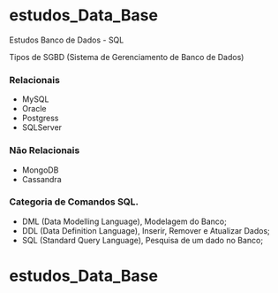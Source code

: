 # estudos_Data_Base
Estudos Banco de Dados - SQL

Tipos de SGBD (Sistema de Gerenciamento de Banco de Dados)

### Relacionais
  - MySQL
  - Oracle
  - Postgress
  - SQLServer
  
  ### Não Relacionais
  - MongoDB
  - Cassandra
 
 ### Categoria de Comandos SQL. 
 - DML (Data Modelling Language), Modelagem do Banco;
 - DDL (Data Definition Language), Inserir, Remover e Atualizar Dados;
 - SQL (Standard Query Language), Pesquisa de um dado no Banco;

# estudos_Data_Base
